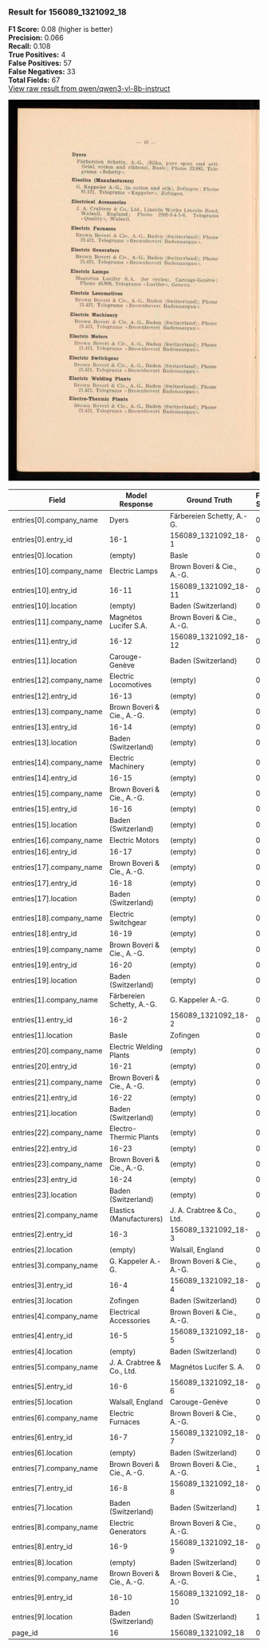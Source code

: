 ### Result for 156089_1321092_18
**F1 Score:** 0.08 (higher is better)<br>**Precision:** 0.066<br>**Recall:** 0.108<br>**True Positives:** 4<br>**False Positives:** 57<br>**False Negatives:** 33<br>**Total Fields:** 67<br>[View raw result from qwen/qwen3-vl-8b-instruct](https://github.com/RISE-UNIBAS/humanities_data_benchmark/blob/main/results/2025-10-28/T0399/request_T0399_156089_1321092_18.json)

<img src="https://github.com/RISE-UNIBAS/humanities_data_benchmark/blob/main/benchmarks/company_lists/images/156089_1321092_18.jpg?raw=true" alt="156089_1321092_18" width="600px">

| Field | Model Response | Ground Truth | Fuzzy Score | Match |
|-------|----------------|--------------|-------------|-------|
| entries[0].company_name | Dyers | Färbereien Schetty, A.-G. | 0.133 | ❌ |
| entries[0].entry_id | 16-1 | 156089_1321092_18-1 | 0.348 | ❌ |
| entries[0].location | (empty) | Basle | 0.000 | ❌ |
| entries[10].company_name | Electric Lamps | Brown Boveri & Cie., A.-G. | 0.200 | ❌ |
| entries[10].entry_id | 16-11 | 156089_1321092_18-11 | 0.400 | ❌ |
| entries[10].location | (empty) | Baden (Switzerland) | 0.000 | ❌ |
| entries[11].company_name | Magnétos Lucifer S.A. | Brown Boveri & Cie., A.-G. | 0.340 | ❌ |
| entries[11].entry_id | 16-12 | 156089_1321092_18-12 | 0.400 | ❌ |
| entries[11].location | Carouge-Genève | Baden (Switzerland) | 0.242 | ❌ |
| entries[12].company_name | Electric Locomotives | (empty) | 0.000 | ❌ |
| entries[12].entry_id | 16-13 | (empty) | 0.000 | ❌ |
| entries[13].company_name | Brown Boveri & Cie., A.-G. | (empty) | 0.000 | ❌ |
| entries[13].entry_id | 16-14 | (empty) | 0.000 | ❌ |
| entries[13].location | Baden (Switzerland) | (empty) | 0.000 | ❌ |
| entries[14].company_name | Electric Machinery | (empty) | 0.000 | ❌ |
| entries[14].entry_id | 16-15 | (empty) | 0.000 | ❌ |
| entries[15].company_name | Brown Boveri & Cie., A.-G. | (empty) | 0.000 | ❌ |
| entries[15].entry_id | 16-16 | (empty) | 0.000 | ❌ |
| entries[15].location | Baden (Switzerland) | (empty) | 0.000 | ❌ |
| entries[16].company_name | Electric Motors | (empty) | 0.000 | ❌ |
| entries[16].entry_id | 16-17 | (empty) | 0.000 | ❌ |
| entries[17].company_name | Brown Boveri & Cie., A.-G. | (empty) | 0.000 | ❌ |
| entries[17].entry_id | 16-18 | (empty) | 0.000 | ❌ |
| entries[17].location | Baden (Switzerland) | (empty) | 0.000 | ❌ |
| entries[18].company_name | Electric Switchgear | (empty) | 0.000 | ❌ |
| entries[18].entry_id | 16-19 | (empty) | 0.000 | ❌ |
| entries[19].company_name | Brown Boveri & Cie., A.-G. | (empty) | 0.000 | ❌ |
| entries[19].entry_id | 16-20 | (empty) | 0.000 | ❌ |
| entries[19].location | Baden (Switzerland) | (empty) | 0.000 | ❌ |
| entries[1].company_name | Färbereien Schetty, A.-G. | G. Kappeler A.-G. | 0.381 | ❌ |
| entries[1].entry_id | 16-2 | 156089_1321092_18-2 | 0.348 | ❌ |
| entries[1].location | Basle | Zofingen | 0.154 | ❌ |
| entries[20].company_name | Electric Welding Plants | (empty) | 0.000 | ❌ |
| entries[20].entry_id | 16-21 | (empty) | 0.000 | ❌ |
| entries[21].company_name | Brown Boveri & Cie., A.-G. | (empty) | 0.000 | ❌ |
| entries[21].entry_id | 16-22 | (empty) | 0.000 | ❌ |
| entries[21].location | Baden (Switzerland) | (empty) | 0.000 | ❌ |
| entries[22].company_name | Electro-Thermic Plants | (empty) | 0.000 | ❌ |
| entries[22].entry_id | 16-23 | (empty) | 0.000 | ❌ |
| entries[23].company_name | Brown Boveri & Cie., A.-G. | (empty) | 0.000 | ❌ |
| entries[23].entry_id | 16-24 | (empty) | 0.000 | ❌ |
| entries[23].location | Baden (Switzerland) | (empty) | 0.000 | ❌ |
| entries[2].company_name | Elastics (Manufacturers) | J. A. Crabtree & Co., Ltd. | 0.200 | ❌ |
| entries[2].entry_id | 16-3 | 156089_1321092_18-3 | 0.348 | ❌ |
| entries[2].location | (empty) | Walsall, England | 0.000 | ❌ |
| entries[3].company_name | G. Kappeler A.-G. | Brown Boveri & Cie., A.-G. | 0.419 | ❌ |
| entries[3].entry_id | 16-4 | 156089_1321092_18-4 | 0.348 | ❌ |
| entries[3].location | Zofingen | Baden (Switzerland) | 0.222 | ❌ |
| entries[4].company_name | Electrical Accessories | Brown Boveri & Cie., A.-G. | 0.250 | ❌ |
| entries[4].entry_id | 16-5 | 156089_1321092_18-5 | 0.348 | ❌ |
| entries[4].location | (empty) | Baden (Switzerland) | 0.000 | ❌ |
| entries[5].company_name | J. A. Crabtree & Co., Ltd. | Magnétos Lucifer S. A. | 0.292 | ❌ |
| entries[5].entry_id | 16-6 | 156089_1321092_18-6 | 0.348 | ❌ |
| entries[5].location | Walsall, England | Carouge-Genève | 0.200 | ❌ |
| entries[6].company_name | Electric Furnaces | Brown Boveri & Cie., A.-G. | 0.233 | ❌ |
| entries[6].entry_id | 16-7 | 156089_1321092_18-7 | 0.348 | ❌ |
| entries[6].location | (empty) | Baden (Switzerland) | 0.000 | ❌ |
| entries[7].company_name | Brown Boveri & Cie., A.-G. | Brown Boveri & Cie., A.-G. | 1.000 | ✅ |
| entries[7].entry_id | 16-8 | 156089_1321092_18-8 | 0.348 | ❌ |
| entries[7].location | Baden (Switzerland) | Baden (Switzerland) | 1.000 | ✅ |
| entries[8].company_name | Electric Generators | Brown Boveri & Cie., A.-G. | 0.222 | ❌ |
| entries[8].entry_id | 16-9 | 156089_1321092_18-9 | 0.348 | ❌ |
| entries[8].location | (empty) | Baden (Switzerland) | 0.000 | ❌ |
| entries[9].company_name | Brown Boveri & Cie., A.-G. | Brown Boveri & Cie., A.-G. | 1.000 | ✅ |
| entries[9].entry_id | 16-10 | 156089_1321092_18-10 | 0.400 | ❌ |
| entries[9].location | Baden (Switzerland) | Baden (Switzerland) | 1.000 | ✅ |
| page_id | 16 | 156089_1321092_18 | 0.211 | ❌ |
